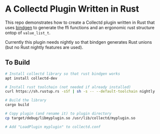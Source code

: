 # A Collectd Plugin Written in Rust

This repo demonstrates how to create a Collectd plugin written in Rust that uses [bindgen](https://github.com/rust-lang-nursery/rust-bindgen) to generate the ffi functions and an ergonomic rust structure ontop of `value_list_t`. 

Currently this plugin needs nightly so that bindgen generates Rust unions (but no Rust nightly features are used).

## To Build

```bash
# Install collectd library so that rust bindgen works
apt install collectd-dev

# Install rust toolchain (not needed if already installed)
curl https://sh.rustup.rs -sSf | sh -s -- --default-toolchain nightly

# Build the library
cargo build

# Copy plugin (and rename it) to plugin directory
cp target/debug/libmyplugin.so /usr/lib/collectd/myplugin.so

# Add "LoadPlugin myplugin" to collectd.conf
```
